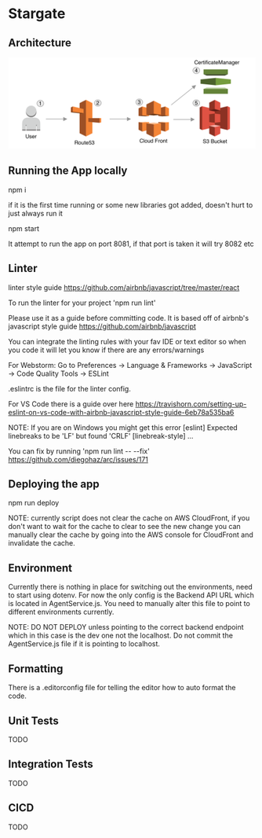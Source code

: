 # Stargate
## Architecture
![aws web architecture](/design/aws-web-architecture.png)


## Running the App locally
npm i 

if it is the first time running or some new libraries got added, doesn't hurt to just always run it

npm start

It attempt to run the app on port 8081, if that port is taken it will try 8082 etc

## Linter
linter style guide https://github.com/airbnb/javascript/tree/master/react

To run the linter for your project 'npm run lint'

Please use it as a guide before committing code.  It is based off of airbnb's 
javascript style guide https://github.com/airbnb/javascript

You can integrate the linting rules with your fav IDE or text editor so when you code it will let you know if there 
are any errors/warnings

For Webstorm: Go to Preferences -> Language & Frameworks -> JavaScript ->
Code Quality Tools -> ESLint

.eslintrc is the file for the linter config.

For VS Code there is a guide over here https://travishorn.com/setting-up-eslint-on-vs-code-with-airbnb-javascript-style-guide-6eb78a535ba6

NOTE: If you are on Windows you might get this error [eslint] Expected linebreaks to be 'LF' but found 'CRLF' [linebreak-style] ...

You can fix by running 'npm run lint -- --fix' https://github.com/diegohaz/arc/issues/171

## Deploying the app

npm run deploy

NOTE: currently script does not clear the cache on AWS CloudFront, if you don't want to wait for the cache to clear to see the new change you can manually clear the cache by going into the AWS console for CloudFront and invalidate the cache.

## Environment

Currently there is nothing in place for switching out the environments, need to start using dotenv.  For now the only config is the Backend API URL which is located in AgentService.js.  You need to manually alter this file to point to different environments currently.

NOTE: DO NOT DEPLOY unless pointing to the correct backend endpoint which in this case is the dev one not the localhost.
Do not commit the AgentService.js file if it is pointing to localhost.

## Formatting

There is a .editorconfig file for telling the editor how to auto 
format the code.

## Unit Tests

TODO

## Integration Tests

TODO

## CICD 

TODO

